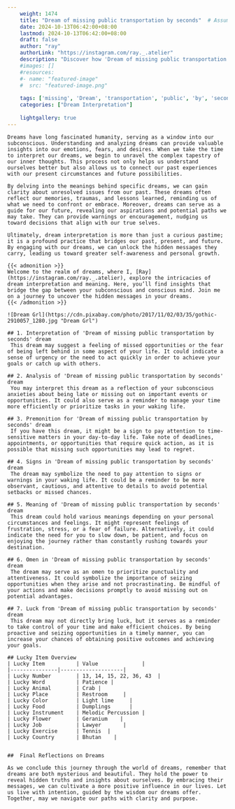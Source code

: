 ```yaml
---
    weight: 1474
    title: "Dream of missing public transportation by seconds"  # Assuming 'title' column exists
    date: 2024-10-13T06:42:00+08:00
    lastmod: 2024-10-13T06:42:00+08:00
    draft: false
    author: "ray"
    authorLink: "https://instagram.com/ray._.atelier"
    description: "Discover how 'Dream of missing public transportation by seconds' can interpret your future and uncover its significant meanings in your life."
    #images: []
    #resources:
    #- name: "featured-image"
    #  src: "featured-image.png"
    
    tags: ['missing', 'Dream', 'transportation', 'public', 'by', 'seconds', 'of']
    categories: ["Dream Interpretation"]
    
    lightgallery: true
---
```

    
    Dreams have long fascinated humanity, serving as a window into our subconscious. Understanding and analyzing dreams can provide valuable insights into our emotions, fears, and desires. When we take the time to interpret our dreams, we begin to unravel the complex tapestry of our inner thoughts. This process not only helps us understand ourselves better but also allows us to connect our past experiences with our present circumstances and future possibilities.
    
    By delving into the meanings behind specific dreams, we can gain clarity about unresolved issues from our past. These dreams often reflect our memories, traumas, and lessons learned, reminding us of what we need to confront or embrace. Moreover, dreams can serve as a guide for our future, revealing our aspirations and potential paths we may take. They can provide warnings or encouragement, nudging us toward decisions that align with our true selves.
    
    Ultimately, dream interpretation is more than just a curious pastime; it is a profound practice that bridges our past, present, and future. By engaging with our dreams, we can unlock the hidden messages they carry, leading us toward greater self-awareness and personal growth.
    
    {{< admonition >}}
    Welcome to the realm of dreams, where I, [Ray](https://instagram.com/ray._.atelier), explore the intricacies of dream interpretation and meaning. Here, you’ll find insights that bridge the gap between your subconscious and conscious mind. Join me on a journey to uncover the hidden messages in your dreams.
    {{< /admonition >}}
    
    ![Dream Grl](https://cdn.pixabay.com/photo/2017/11/02/03/35/gothic-2910057_1280.jpg "Dream Grl")
    
    ## 1. Interpretation of 'Dream of missing public transportation by seconds' dream
     This dream may suggest a feeling of missed opportunities or the fear of being left behind in some aspect of your life. It could indicate a sense of urgency or the need to act quickly in order to achieve your goals or catch up with others.
    
    ## 2. Analysis of 'Dream of missing public transportation by seconds' dream
     You may interpret this dream as a reflection of your subconscious anxieties about being late or missing out on important events or opportunities. It could also serve as a reminder to manage your time more efficiently or prioritize tasks in your waking life.
    
    ## 3. Premonition for 'Dream of missing public transportation by seconds' dream
     If you have this dream, it might be a sign to pay attention to time-sensitive matters in your day-to-day life. Take note of deadlines, appointments, or opportunities that require quick action, as it is possible that missing such opportunities may lead to regret.
    
    ## 4. Signs in 'Dream of missing public transportation by seconds' dream
     The dream may symbolize the need to pay attention to signs or warnings in your waking life. It could be a reminder to be more observant, cautious, and attentive to details to avoid potential setbacks or missed chances.
    
    ## 5. Meaning of 'Dream of missing public transportation by seconds' dream
     This dream could hold various meanings depending on your personal circumstances and feelings. It might represent feelings of frustration, stress, or a fear of failure. Alternatively, it could indicate the need for you to slow down, be patient, and focus on enjoying the journey rather than constantly rushing towards your destination.
    
    ## 6. Omen in 'Dream of missing public transportation by seconds' dream
     The dream may serve as an omen to prioritize punctuality and attentiveness. It could symbolize the importance of seizing opportunities when they arise and not procrastinating. Be mindful of your actions and make decisions promptly to avoid missing out on potential advantages.
    
    ## 7. Luck from 'Dream of missing public transportation by seconds' dream
     This dream may not directly bring luck, but it serves as a reminder to take control of your time and make efficient choices. By being proactive and seizing opportunities in a timely manner, you can increase your chances of obtaining positive outcomes and achieving your goals.
    
    ## Lucky Item Overview
    | Lucky Item          | Value              |
    |---------------|--------------------|
    | Lucky Number        | 13, 14, 15, 22, 36, 43  |
    | Lucky Word          | Patience |
    | Lucky Animal        | Crab |
    | Lucky Place         | Restroom     |
    | Lucky Color         | Light lime     |
    | Lucky Food          | Dumplings      |
    | Lucky Instrument    | Melodic Percussion |
    | Lucky Flower        | Geranium    |
    | Lucky Job           | Lawyer       |
    | Lucky Exercise      | Tennis  |
    | Lucky Country       | Bhutan    |
    
    
    ##  Final Reflections on Dreams
    
    As we conclude this journey through the world of dreams, remember that dreams are both mysterious and beautiful. They hold the power to reveal hidden truths and insights about ourselves. By embracing their messages, we can cultivate a more positive influence in our lives. Let us live with intention, guided by the wisdom our dreams offer. Together, may we navigate our paths with clarity and purpose.
    